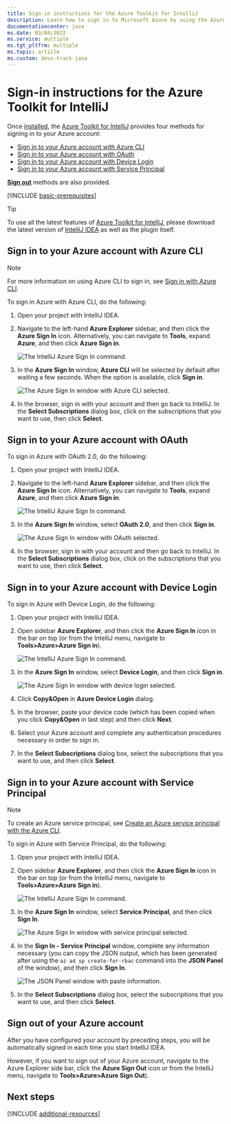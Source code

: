 ```yaml
---
title: Sign-in instructions for the Azure Toolkit for IntelliJ
description: Learn how to sign in to Microsoft Azure by using the Azure Toolkit for IntelliJ.
documentationcenter: java
ms.date: 03/04/2022
ms.service: multiple
ms.tgt_pltfrm: multiple
ms.topic: article
ms.custom: devx-track-java
---
```


# Sign-in instructions for the Azure Toolkit for IntelliJ

Once [installed](https://www.jetbrains.com/help/idea/managing-plugins.html), the [Azure Toolkit for IntelliJ](https://plugins.jetbrains.com/plugin/8053) provides four methods for signing in to your Azure account:

- [Sign in to your Azure account with Azure CLI](#sign-in-to-your-azure-account-with-azure-cli)
- [Sign in to your Azure account with OAuth](#sign-in-to-your-azure-account-with-oauth)
- [Sign in to your Azure account with Device Login](#sign-in-to-your-azure-account-with-device-login)
- [Sign in to your Azure account with Service Principal](#sign-in-to-your-azure-account-with-service-principal)

[**Sign out**](#sign-out-of-your-azure-account) methods are also provided.

[!INCLUDE [basic-prerequisites](includes/basic-prerequisites.md)]

> [!TIP]
> To use all the latest features of [Azure Toolkit for IntelliJ](https://plugins.jetbrains.com/plugin/8053), please download the latest version of [IntelliJ IDEA](https://www.jetbrains.com/idea/download/) as well as the plugin itself.

## Sign in to your Azure account with Azure CLI

> [!NOTE]
> For more information on using Azure CLI to sign in, see [Sign in with Azure CLI](/cli/azure/authenticate-azure-cli).

To sign in Azure with Azure CLI, do the following:

1. Open your project with IntelliJ IDEA.

1. Navigate to the left-hand **Azure Explorer** sidebar, and then click the **Azure Sign In** icon. Alternatively, you can navigate to **Tools**, expand **Azure**, and then click **Azure Sign in**.

   ![The IntelliJ Azure Sign In command.][I01]

1. In the **Azure Sign In** window, **Azure CLI** will be selected by default after waiting a few seconds. When the option is available, click **Sign in**.

   ![The Azure Sign In window with Azure CLI selected.][A01]

1. In the browser, sign in with your account and then go back to IntelliJ. In the **Select Subscriptions** dialog box, click on the subscriptions that you want to use, then click **Select**.

## Sign in to your Azure account with OAuth

To sign in Azure with OAuth 2.0, do the following:

1. Open your project with IntelliJ IDEA.

1. Navigate to the left-hand **Azure Explorer** sidebar, and then click the **Azure Sign In** icon. Alternatively, you can navigate to **Tools**, expand **Azure**, and then click **Azure Sign in**.

   ![The IntelliJ Azure Sign In command.][I01]

1. In the **Azure Sign In** window, select **OAuth 2.0**, and then click **Sign in**.

   ![The Azure Sign In window with OAuth selected.][O01]

1. In the browser, sign in with your account and then go back to IntelliJ. In the **Select Subscriptions** dialog box, click on the subscriptions that you want to use, then click **Select**.

## Sign in to your Azure account with Device Login

To sign in Azure with Device Login, do the following:

1. Open your project with IntelliJ IDEA.

1. Open sidebar **Azure Explorer**, and then click the **Azure Sign In** icon in the bar on top (or from the IntelliJ menu, navigate to **Tools>Azure>Azure Sign in**).

   ![The IntelliJ Azure Sign In command.][I01]

1. In the **Azure Sign In** window, select **Device Login**, and then click **Sign in**.

   ![The Azure Sign In window with device login selected.][I02]

1. Click **Copy&Open** in **Azure Device Login** dialog.

1. In the browser, paste your device code (which has been copied when you click **Copy&Open** in last step) and then click **Next**.

1. Select your Azure account and complete any authentication procedures necessary in order to sign in.

1. In the **Select Subscriptions** dialog box, select the subscriptions that you want to use, and then click **Select**.

## Sign in to your Azure account with Service Principal

> [!NOTE]
> To create an Azure service principal, see [Create an Azure service principal with the Azure CLI](/cli/azure/create-an-azure-service-principal-azure-cli).

To sign in Azure with Service Principal, do the following:

1. Open your project with IntelliJ IDEA.

1. Open sidebar **Azure Explorer**, and then click the **Azure Sign In** icon in the bar on top (or from the IntelliJ menu, navigate to **Tools>Azure>Azure Sign in**).

   ![The IntelliJ Azure Sign In command.][I01]

1. In the **Azure Sign In** window, select **Service Principal**, and then click **Sign In**.

   ![The Azure Sign In window with service principal selected.][A03]

1. In the **Sign In - Service Principal** window, complete any information necessary (you can copy the JSON output, which has been generated after using the `az ad sp create-for-rbac` command into the **JSON Panel** of the window), and then click **Sign In**.

   ![The JSON Panel window with paste information.][S01]

1. In the **Select Subscriptions** dialog box, select the subscriptions that you want to use, and then click **Select**.

## Sign out of your Azure account

After you have configured your account by preceding steps, you will be automatically signed in each time you start IntelliJ IDEA.

However, if you want to sign out of your Azure account, navigate to the Azure Explorer side bar, click the **Azure Sign Out** icon or from the IntelliJ menu, navigate to **Tools>Azure>Azure Sign Out**).

## Next steps

[!INCLUDE [additional-resources](includes/additional-resources.md)]

<!-- URL List -->

<!-- IMG List -->

[I01]: media/sign-in-instructions/I01.png
[I02]: media/sign-in-instructions/I02.png
[O01]: media/sign-in-instructions/O01.png
[A01]: media/sign-in-instructions/A01.png
[A03]: media/sign-in-instructions/A03.png
[S01]: media/sign-in-instructions/S01.png

